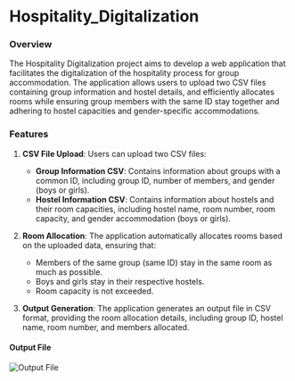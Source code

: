 # Hospitality_Digitalization

### Overview
The Hospitality Digitalization project aims to develop a web application that facilitates the digitalization of the hospitality process for group accommodation. The application allows users to upload two CSV files containing group information and hostel details, and efficiently allocates rooms while ensuring group members with the same ID stay together and adhering to hostel capacities and gender-specific accommodations.

### Features
1. **CSV File Upload**: Users can upload two CSV files:
   - **Group Information CSV**: Contains information about groups with a common ID, including group ID, number of members, and gender (boys or girls).
   - **Hostel Information CSV**: Contains information about hostels and their room capacities, including hostel name, room number, room capacity, and gender accommodation (boys or girls).

2. **Room Allocation**: The application automatically allocates rooms based on the uploaded data, ensuring that:
   - Members of the same group (same ID) stay in the same room as much as possible.
   - Boys and girls stay in their respective hostels.
   - Room capacity is not exceeded.

3. **Output Generation**: The application generates an output file in CSV format, providing the room allocation details, including group ID, hostel name, room number, and members allocated.

#### Output File
![Output File](output_images/output_file.png)


